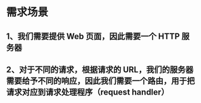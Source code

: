 <!--
 * @Autor: 何元鹏
 * @Date: 2020-03-18 16:39:29
 * @LastEditors: 何元鹏
 * @LastEditTime: 2020-03-18 16:41:29
 -->

# 需求场景

## 1、我们需要提供 Web 页面，因此需要一个 HTTP 服务器

## 2、对于不同的请求，根据请求的 URL，我们的服务器需要给予不同的响应，因此我们需要一个路由，用于把请求对应到请求处理程序（request handler）
